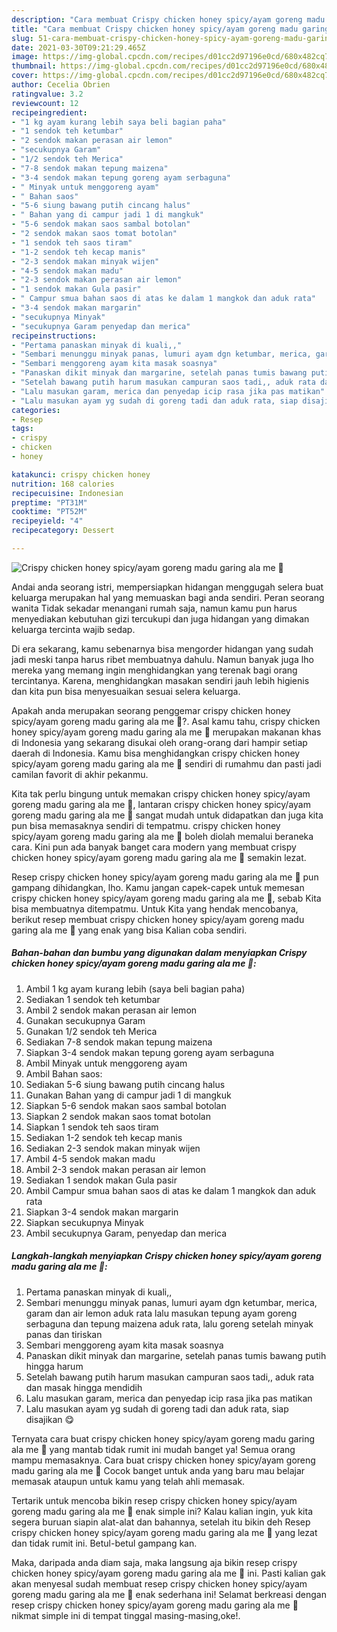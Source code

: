 ```yaml
---
description: "Cara membuat Crispy chicken honey spicy/ayam goreng madu garing ala me 🥰 yang nikmat dan Mudah Dibuat"
title: "Cara membuat Crispy chicken honey spicy/ayam goreng madu garing ala me 🥰 yang nikmat dan Mudah Dibuat"
slug: 51-cara-membuat-crispy-chicken-honey-spicy-ayam-goreng-madu-garing-ala-me-yang-nikmat-dan-mudah-dibuat
date: 2021-03-30T09:21:29.465Z
image: https://img-global.cpcdn.com/recipes/d01cc2d97196e0cd/680x482cq70/crispy-chicken-honey-spicyayam-goreng-madu-garing-ala-me-🥰-foto-resep-utama.jpg
thumbnail: https://img-global.cpcdn.com/recipes/d01cc2d97196e0cd/680x482cq70/crispy-chicken-honey-spicyayam-goreng-madu-garing-ala-me-🥰-foto-resep-utama.jpg
cover: https://img-global.cpcdn.com/recipes/d01cc2d97196e0cd/680x482cq70/crispy-chicken-honey-spicyayam-goreng-madu-garing-ala-me-🥰-foto-resep-utama.jpg
author: Cecelia Obrien
ratingvalue: 3.2
reviewcount: 12
recipeingredient:
- "1 kg ayam kurang lebih saya beli bagian paha"
- "1 sendok teh ketumbar"
- "2 sendok makan perasan air lemon"
- "secukupnya Garam"
- "1/2 sendok teh Merica"
- "7-8 sendok makan tepung maizena"
- "3-4 sendok makan tepung goreng ayam serbaguna"
- " Minyak untuk menggoreng ayam"
- " Bahan saos"
- "5-6 siung bawang putih cincang halus"
- " Bahan yang di campur jadi 1 di mangkuk"
- "5-6 sendok makan saos sambal botolan"
- "2 sendok makan saos tomat botolan"
- "1 sendok teh saos tiram"
- "1-2 sendok teh kecap manis"
- "2-3 sendok makan minyak wijen"
- "4-5 sendok makan madu"
- "2-3 sendok makan perasan air lemon"
- "1 sendok makan Gula pasir"
- " Campur smua bahan saos di atas ke dalam 1 mangkok dan aduk rata"
- "3-4 sendok makan margarin"
- "secukupnya Minyak"
- "secukupnya Garam penyedap dan merica"
recipeinstructions:
- "Pertama panaskan minyak di kuali,,"
- "Sembari menunggu minyak panas, lumuri ayam dgn ketumbar, merica, garam dan air lemon aduk rata lalu masukan tepung ayam goreng serbaguna dan tepung maizena aduk rata, lalu goreng setelah minyak panas dan tiriskan"
- "Sembari menggoreng ayam kita masak soasnya"
- "Panaskan dikit minyak dan margarine, setelah panas tumis bawang putih hingga harum"
- "Setelah bawang putih harum masukan campuran saos tadi,, aduk rata dan masak hingga mendidih"
- "Lalu masukan garam, merica dan penyedap icip rasa jika pas matikan"
- "Lalu masukan ayam yg sudah di goreng tadi dan aduk rata, siap disajikan 😋"
categories:
- Resep
tags:
- crispy
- chicken
- honey

katakunci: crispy chicken honey 
nutrition: 168 calories
recipecuisine: Indonesian
preptime: "PT31M"
cooktime: "PT52M"
recipeyield: "4"
recipecategory: Dessert

---
```



![Crispy chicken honey spicy/ayam goreng madu garing ala me 🥰](https://img-global.cpcdn.com/recipes/d01cc2d97196e0cd/680x482cq70/crispy-chicken-honey-spicyayam-goreng-madu-garing-ala-me-🥰-foto-resep-utama.jpg)

Andai anda seorang istri, mempersiapkan hidangan menggugah selera buat keluarga merupakan hal yang memuaskan bagi anda sendiri. Peran seorang  wanita Tidak sekadar menangani rumah saja, namun kamu pun harus menyediakan kebutuhan gizi tercukupi dan juga hidangan yang dimakan keluarga tercinta wajib sedap.

Di era  sekarang, kamu sebenarnya bisa mengorder hidangan yang sudah jadi meski tanpa harus ribet membuatnya dahulu. Namun banyak juga lho mereka yang memang ingin menghidangkan yang terenak bagi orang tercintanya. Karena, menghidangkan masakan sendiri jauh lebih higienis dan kita pun bisa menyesuaikan sesuai selera keluarga. 



Apakah anda merupakan seorang penggemar crispy chicken honey spicy/ayam goreng madu garing ala me 🥰?. Asal kamu tahu, crispy chicken honey spicy/ayam goreng madu garing ala me 🥰 merupakan makanan khas di Indonesia yang sekarang disukai oleh orang-orang dari hampir setiap daerah di Indonesia. Kamu bisa menghidangkan crispy chicken honey spicy/ayam goreng madu garing ala me 🥰 sendiri di rumahmu dan pasti jadi camilan favorit di akhir pekanmu.

Kita tak perlu bingung untuk memakan crispy chicken honey spicy/ayam goreng madu garing ala me 🥰, lantaran crispy chicken honey spicy/ayam goreng madu garing ala me 🥰 sangat mudah untuk didapatkan dan juga kita pun bisa memasaknya sendiri di tempatmu. crispy chicken honey spicy/ayam goreng madu garing ala me 🥰 boleh diolah memalui beraneka cara. Kini pun ada banyak banget cara modern yang membuat crispy chicken honey spicy/ayam goreng madu garing ala me 🥰 semakin lezat.

Resep crispy chicken honey spicy/ayam goreng madu garing ala me 🥰 pun gampang dihidangkan, lho. Kamu jangan capek-capek untuk memesan crispy chicken honey spicy/ayam goreng madu garing ala me 🥰, sebab Kita bisa membuatnya ditempatmu. Untuk Kita yang hendak mencobanya, berikut resep membuat crispy chicken honey spicy/ayam goreng madu garing ala me 🥰 yang enak yang bisa Kalian coba sendiri.

<!--inarticleads1-->

##### Bahan-bahan dan bumbu yang digunakan dalam menyiapkan Crispy chicken honey spicy/ayam goreng madu garing ala me 🥰:

1. Ambil 1 kg ayam kurang lebih (saya beli bagian paha)
1. Sediakan 1 sendok teh ketumbar
1. Ambil 2 sendok makan perasan air lemon
1. Gunakan secukupnya Garam
1. Gunakan 1/2 sendok teh Merica
1. Sediakan 7-8 sendok makan tepung maizena
1. Siapkan 3-4 sendok makan tepung goreng ayam serbaguna
1. Ambil  Minyak untuk menggoreng ayam
1. Ambil  Bahan saos:
1. Sediakan 5-6 siung bawang putih cincang halus
1. Gunakan  Bahan yang di campur jadi 1 di mangkuk
1. Siapkan 5-6 sendok makan saos sambal botolan
1. Siapkan 2 sendok makan saos tomat botolan
1. Siapkan 1 sendok teh saos tiram
1. Sediakan 1-2 sendok teh kecap manis
1. Sediakan 2-3 sendok makan minyak wijen
1. Ambil 4-5 sendok makan madu
1. Ambil 2-3 sendok makan perasan air lemon
1. Sediakan 1 sendok makan Gula pasir
1. Ambil  Campur smua bahan saos di atas ke dalam 1 mangkok dan aduk rata
1. Siapkan 3-4 sendok makan margarin
1. Siapkan secukupnya Minyak
1. Ambil secukupnya Garam, penyedap dan merica




<!--inarticleads2-->

##### Langkah-langkah menyiapkan Crispy chicken honey spicy/ayam goreng madu garing ala me 🥰:

1. Pertama panaskan minyak di kuali,,
1. Sembari menunggu minyak panas, lumuri ayam dgn ketumbar, merica, garam dan air lemon aduk rata lalu masukan tepung ayam goreng serbaguna dan tepung maizena aduk rata, lalu goreng setelah minyak panas dan tiriskan
1. Sembari menggoreng ayam kita masak soasnya
1. Panaskan dikit minyak dan margarine, setelah panas tumis bawang putih hingga harum
1. Setelah bawang putih harum masukan campuran saos tadi,, aduk rata dan masak hingga mendidih
1. Lalu masukan garam, merica dan penyedap icip rasa jika pas matikan
1. Lalu masukan ayam yg sudah di goreng tadi dan aduk rata, siap disajikan 😋




Ternyata cara buat crispy chicken honey spicy/ayam goreng madu garing ala me 🥰 yang mantab tidak rumit ini mudah banget ya! Semua orang mampu memasaknya. Cara buat crispy chicken honey spicy/ayam goreng madu garing ala me 🥰 Cocok banget untuk anda yang baru mau belajar memasak ataupun untuk kamu yang telah ahli memasak.

Tertarik untuk mencoba bikin resep crispy chicken honey spicy/ayam goreng madu garing ala me 🥰 enak simple ini? Kalau kalian ingin, yuk kita segera buruan siapin alat-alat dan bahannya, setelah itu bikin deh Resep crispy chicken honey spicy/ayam goreng madu garing ala me 🥰 yang lezat dan tidak rumit ini. Betul-betul gampang kan. 

Maka, daripada anda diam saja, maka langsung aja bikin resep crispy chicken honey spicy/ayam goreng madu garing ala me 🥰 ini. Pasti kalian gak akan menyesal sudah membuat resep crispy chicken honey spicy/ayam goreng madu garing ala me 🥰 enak sederhana ini! Selamat berkreasi dengan resep crispy chicken honey spicy/ayam goreng madu garing ala me 🥰 nikmat simple ini di tempat tinggal masing-masing,oke!.

